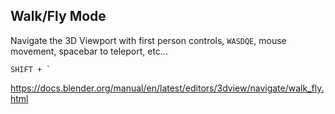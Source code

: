 ## Walk/Fly Mode

Navigate the 3D Viewport with first person controls, `WASDQE`, mouse movement, spacebar to teleport, etc...

    SHIFT + `

https://docs.blender.org/manual/en/latest/editors/3dview/navigate/walk_fly.html
